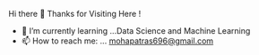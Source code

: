 Hi there 👋 Thanks for Visiting Here !
* 🌱 I’m currently learning ...Data Science and Machine Learning
* 📫 How to reach me: ... mohapatras696@gmail.com

